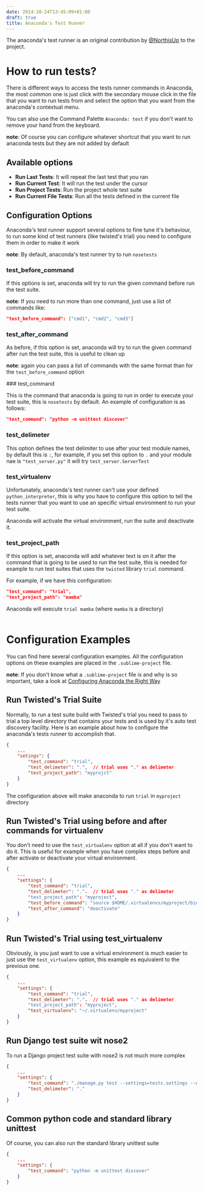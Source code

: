 ```yaml
---
date: 2014-10-24T13:45:09+01:00
draft: true
title: Anaconda's Test Runner
---
```


The anaconda's test runner is an original contribution by [@NorthisUp](https://github.com/NorthIsUp)
to the project.

# How to run tests?

There is different ways to access the tests runner commands in Anaconda, the
most common one is just click with the secondary mouse click in the file that
you want to run tests from and select the option that you want from the
anaconda's contextual menu.

You can also use the Command Palette `Anaconda: test` if you don't want to
remove your hand from the keyboard.

**note**: Of course you can configure whatever shortcut that you want to run
anaconda tests but they are not added by default

## Available options

* **Run Last Tests**: It will repeat the last test that you ran
* **Run Current Test**: It will run the test under the cursor
* **Run Project Tests**: Run the project whole test suite
* **Run Current File Tests**: Run all the tests defined in the current file

## Configuration Options

Anaconda's test runner support several options to fine tune it's behaviour,
to run some kind of test runners (like twisted's trial) you need to configure
them in order to make it work

**note**: By default, anaconda's test runner try to run `nosetests`

### test_before_command

If this options is set, anaconda will try to run the given command before run
the test suite.

**note**: If you need to run more than one command, just use a list of
commands like:

```json
"test_before_command": ["cmd1", "cmd2", "cmd3"]
```

### test_after_command

As before, if this option is set, anaconda will try to run the given command
after run the test suite, this is useful to clean up

**note**: again you can pass a list of commands with the same format than for
the `test_before_command` option

### test_command

This is the command that anaconda is going to run in order to execute your
test suite, this is `nosetests` by default. An example of configuration is
as follows:

```json
"test_command": "python -m unittest discover"
```

### test_delimeter

This option defines the test delimiter to use after your test module names,
by default this is `:`, for example, if you set this option to `.` and your
module nae is `"test_server.py"` it will try `test_server.ServerTest`

### test_virtualenv

Unfortunately, anaconda's test runner can't use your defined
`python_interpreter`, this is why you have to configure this option to tell
the tests runner that you want to use an specific virtual environment to run
your test suite.

Anaconda will activate the virtual environment, run the suite and deactivate it.

### test_project_path

If this option is set, anaconda will add whatever text is on it after the
command that is going to be used to run the test suite, this is needed for
example to run test suites that uses the `twisted` library `trial` command.

For example, if we have this configuration:

```json
"test_command": "trial",
"test_project_path": "mamba"
```

Anaconda will execute `trial mamba` (where `mamba` is a directory)
<br><br>

# Configuration Examples

You can find here several configuration examples. All the configuration
options on these examples are placed in the `.sublime-project` file.

**note**: If you don't know what a `.sublime-project` file is and why is
so important, take a look at [Configuring Anaconda the Right Way](/anaconda/anaconda_settings/)

## Run Twisted's Trial Suite

Normally, to run a test suite build with Twisted's trial you need to pass to
trial a top level directory that contains your tests and is used by it's auto
test discovery facility. Here is an example about how to configure the
anaconda's tests runner to accomplish that.

```json
{
    ...
    "setings": {
        "test_command": "trial",
        "test_delimeter": ".",  // trial uses "." as delimeter
        "test_project_path": "myprojct"
    }
}
```

The configuration above will make anaconda to run `trial` in `myproject`
directory

## Run Twisted's Trial using before and after commands for virtualenv

You don't need to use the `test_virtualenv` option at all if you don't want
to do it. This is useful for example when you have complex steps before and
after activate or deactivate your virtual environment.

```json
{
    ...
    "settings": {
        "test_command": "trial",
        "test_delimeter": ".".  // trial uses "." as delimeter
        "test_project_path": "myproject",
        "test_before_command": "source $HOME/.virtualenvs/myproject/bin/python",
        "test_after_command": "deactivate"
    }
}
```

## Run Twisted's Trial using test_virtualenv

Obviously, is you just want to use a virtual environment is much easier to
just use the `test_virtualenv` option, this example es equivalent to the
previous one.

```json
{
    ...
    "settings": {
        "test_command": "trial",
        "test_delimeter": ".".  // trial uses "." as delimeter
        "test_project_path": "myproject",
        "test_virtualenv": "~/.virtualenv/myproject"
    }
}
```

## Run Django test suite wit nose2

To run a Django project test suite with nose2 is not much more complex

```json
{
    ...
    "settings": {
        "test_command": "./manage.py test --settings=tests.settings --noinput",
        "test_delimeter": "."
    }
}
```

## Common python code and standard library unittest

Of course, you can also run the standard library unittest suite

```json
{
    ...
    "settings": {
        "test_command": "python -m unittest discover"
    }
}
```
